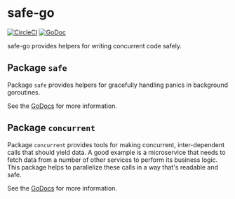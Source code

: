 # safe-go

[![CircleCI](https://dl.circleci.com/status-badge/img/gh/deliveroo/safe-go/tree/master.svg?style=svg&circle-token=f7e12d6f3e8ff0209024df7622f618cb1b6d5243)](https://dl.circleci.com/status-badge/redirect/gh/deliveroo/safe-go/tree/master)
[![GoDoc](https://img.shields.io/badge/godoc-reference-5272B4.svg)](http://godoc.deliveroo.net/github.com/deliveroo/safe-go)

safe-go provides helpers for writing concurrent code safely.

## Package `safe`

Package `safe` provides helpers for gracefully handling panics in background
goroutines.

See the [GoDocs](http://godoc.deliveroo.net/github.com/deliveroo/safe-go) for
more information.

## Package `concurrent`

Package `concurrent` provides tools for making concurrent, inter-dependent calls that should yield data.
A good example is a microservice that needs to fetch data from a number of other services to perform its business logic.
This package helps to parallelize these calls in a way that's readable and safe.

See the [GoDocs](http://godoc.deliveroo.net/github.com/deliveroo/safe-go/concurrent) for
more information.
